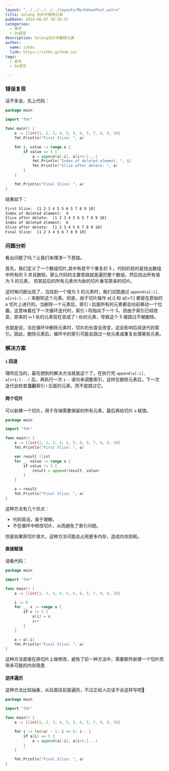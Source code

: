 ```yaml
---
layout: "../../../../../layouts/MarkdownPost.astro"
title: Golang 切片中删除元素
pubDate: 2024-08-07 10:30:51
categories:
  - 技术
  - Go语言
description: Golang切片中删除元素
author:
  name: zzh0u
  link: https://zzh0u.github.io/
tags:
  - 技术
  - Go语言

---
```


### 错误复现

话不多说，先上代码：

``````go
package main

import "fmt"

func main() {
	a := []int{1, 2, 3, 4, 5, 5, 6, 5, 7, 8, 9, 10}
	fmt.Println("First Slice: ", a)

	for i, value := range a {
		if value == 5 {
			a = append(a[:i], a[i+1:]...)
			fmt.Println("Index of deleted element: ", i)
			fmt.Println("Slice after delete: ", a)
		}
	}

	fmt.Println("Final Slice: ", a)
}
``````

结果如下：

``````bash
First Slice:  [1 2 3 4 5 5 6 5 7 8 9 10]
Index of deleted element:  4
Slice after delete:  [1 2 3 4 5 6 5 7 8 9 10]
Index of deleted element:  6
Slice after delete:  [1 2 3 4 5 6 7 8 9 10]
Final Slice:  [1 2 3 4 5 6 7 8 9 10]
``````

### 问题分析

看出问题了吗？让我们来理清一下思路。

首先，我们定义了一个数组切片,其中有若干个重复的 5 。代码的目的是找出数组中所有的 5 并且删除。那么代码的主要思路就是遍历整个数组，然后找出所有值为 5 的元素， 将其前后的所有元素作为新的切片重写原来的切片。  

这时候问题出现了，当找到一个值为 5 的元素时，我们试图通过 `append(a[:i], a[i+1:]...)` 来删除这个元素。但是，由于切片操作 a[:i] 和 a[i+1:] 都是在原始的 a 切片上进行的。当删除一个元素后，索引 i 后面所有的元素都会向前移动一个位置。这意味着在下一次循环迭代时，索引 i 将指向下一个 5，但由于索引已经改变，原来的 i+1 处的元素现在变成了 i 处的元素，导致这个 5 被跳过不被删除。

也就是说，当在循环中删除元素时，切片的长度会改变，这会影响后续迭代的索引。因此，删除元素后，循环中的索引可能会跳过一些元素或重复处理某些元素。

### 解决方案
#### `i` 回退
理所应当的，最先想到的解决方法就是这个了。在执行完 `append(a[:i], a[i+1:]...)` 后，再执行一次 `i--` 语句来调整索引，这样在删除元素后，下一次迭代会检查**当前**索引 i 后面的元素，而不是跳过它。

#### 两个切片
可以新建一个切片，用于存储需要保留的所有元素，最后再给切片 `a` 赋值。
``````go
package main

import "fmt"

func main() {
	a := []int{1, 2, 3, 4, 5, 5, 6, 5, 7, 8, 9, 10}
	fmt.Println("First Slice: ", a)

	var result []int
	for _, value := range a {
		if value != 5 {
			result = append(result, value)
		}
	}

	a = result
	fmt.Println("Final Slice: ", a)
}
``````
这种方法有几个优点：
- 代码简洁，易于理解。
- 不在循环中修改切片，从而避免了索引问题。

但是如果原切片很大，这种方法可能会占用更多内存，造成内存损耗。

#### 直接赋值
请看代码：
``````go
package main

import "fmt"

func main() {
    a := []int{1, 2, 3, 4, 5, 5, 6, 5, 7, 8, 9, 10}

    i := 0
    for _, v := range a {
        if v != 5 {
            a[i] = v
            i++
        }
    }

    a = a[:i]
    fmt.Println("Final Slice: ", a)
}
``````
这种方法直接在原切片上做修改，避免了前一种方法中，需要额外新建一个切片而带来可能的内存隐患

#### 逆序遍历
这种方法比较抽象，从后面往前面遍历，不过正经人应该不会这样写吧🤣
``````go
package main

import "fmt"

func main() {
	a := []int{1, 2, 3, 4, 5, 5, 6, 5, 7, 8, 9, 10}

	for i := len(a) - 1; i >= 0; i-- {
		if a[i] == 5 {
			a = append(a[:i], a[i+1:]...)
		}
	}

	fmt.Println("Final Slice: ", a)
}
``````
